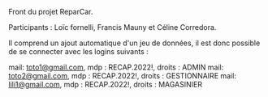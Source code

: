 Front du projet ReparCar.

Participants : Loïc fornelli, Francis Mauny et Céline Corredora.

Il comprend un ajout automatique d'un jeu de données, il est donc possible de se connecter avec les logins suivants :

mail: toto1@gmail.com, mdp : RECAP.2022!, droits : ADMIN
mail: toto2@gmail.com, mdp : RECAP.2022!, droits : GESTIONNAIRE
mail: lili1@gmail.com, mdp : RECAP.2022!, droits : MAGASINIER
